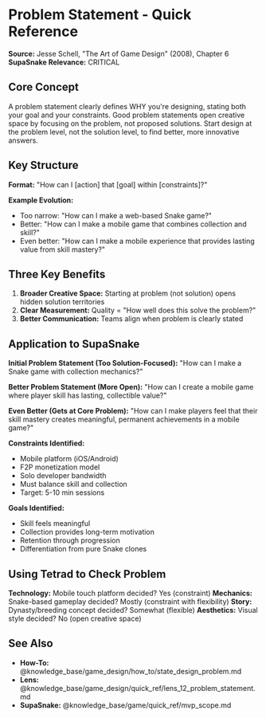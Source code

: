 # Problem Statement - Quick Reference

**Source:** Jesse Schell, "The Art of Game Design" (2008), Chapter 6
**SupaSnake Relevance:** CRITICAL

## Core Concept

A problem statement clearly defines WHY you're designing, stating both your goal and your constraints. Good problem statements open creative space by focusing on the problem, not proposed solutions. Start design at the problem level, not the solution level, to find better, more innovative answers.

## Key Structure

**Format:** "How can I [action] that [goal] within [constraints]?"

**Example Evolution:**
- Too narrow: "How can I make a web-based Snake game?"
- Better: "How can I make a mobile game that combines collection and skill?"
- Even better: "How can I make a mobile experience that provides lasting value from skill mastery?"

## Three Key Benefits

1. **Broader Creative Space:** Starting at problem (not solution) opens hidden solution territories
2. **Clear Measurement:** Quality = "How well does this solve the problem?"
3. **Better Communication:** Teams align when problem is clearly stated

## Application to SupaSnake

**Initial Problem Statement (Too Solution-Focused):**
"How can I make a Snake game with collection mechanics?"

**Better Problem Statement (More Open):**
"How can I create a mobile game where player skill has lasting, collectible value?"

**Even Better (Gets at Core Problem):**
"How can I make players feel that their skill mastery creates meaningful, permanent achievements in a mobile game?"

**Constraints Identified:**
- Mobile platform (iOS/Android)
- F2P monetization model
- Solo developer bandwidth
- Must balance skill and collection
- Target: 5-10 min sessions

**Goals Identified:**
- Skill feels meaningful
- Collection provides long-term motivation
- Retention through progression
- Differentiation from pure Snake clones

## Using Tetrad to Check Problem

**Technology:** Mobile touch platform decided? Yes (constraint)
**Mechanics:** Snake-based gameplay decided? Mostly (constraint with flexibility)
**Story:** Dynasty/breeding concept decided? Somewhat (flexible)
**Aesthetics:** Visual style decided? No (open creative space)

## See Also

- **How-To:** @knowledge_base/game_design/how_to/state_design_problem.md
- **Lens:** @knowledge_base/game_design/quick_ref/lens_12_problem_statement.md
- **SupaSnake:** @knowledge_base/game/quick_ref/mvp_scope.md
